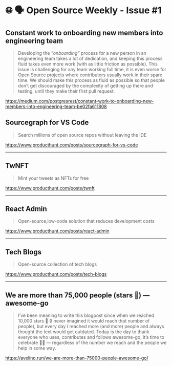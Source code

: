 # 🌐 🗣️ Open Source Weekly - Issue #1

## Constant work to onboarding new members into engineering team

> Developing the _“onboarding”_ process for a new person in an engineering team takes a lot of dedication, and keeping this process fluid takes even more work (with as little friction as possible).
> This issue is challenging for any team working full time, it is even worse for Open Source projects where contributors usually work in their spare time. We should make this process as fluid as possible so that people don’t get discouraged by the complexity of getting up there and testing, until they make their first pull request.

https://medium.com/postgresrest/constant-work-to-onboarding-new-members-into-engineering-team-be02fa611808

## Sourcegraph for VS Code

> Search millions of open source repos without leaving the IDE

https://www.producthunt.com/posts/sourcegraph-for-vs-code

---

## TwNFT

> Mint your tweets as NFTs for free

https://www.producthunt.com/posts/twnft

---

## React Admin

> Open-source,low-code solution that reduces development costs

https://www.producthunt.com/posts/react-admin

---

## Tech Blogs

> Open-source collection of tech blogs

https://www.producthunt.com/posts/tech-blogs

---

## We are more than 75,000 people (stars 🌟) — awesome-go

> I’ve been meaning to write this blogpost since when we reached 10,000 stars 🌟 (I never imagined it would reach that number of people), but every day I reached more (and more) people and always thought the text would get outdated. Today is the day to thank everyone who uses, contributes and follows awesome-go, it’s time to celebrate 🎉🙌 — regardless of the number we reach and the people we help in some way.

https://avelino.run/we-are-more-than-75000-people-awesome-go/
